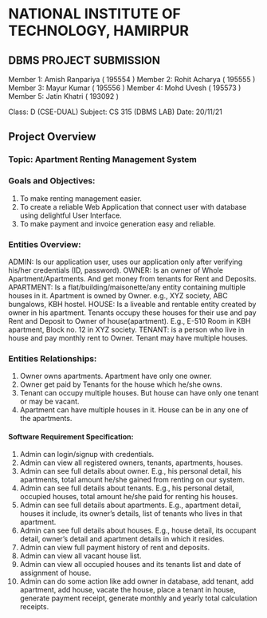 # NATIONAL INSTITUTE OF TECHNOLOGY, HAMIRPUR

## DBMS PROJECT SUBMISSION

Member 1: Amish Ranpariya ( 195554 )
Member 2: Rohit Acharya ( 195555 )
Member 3: Mayur Kumar ( 195556 )
Member 4: Mohd Uvesh ( 195573 )
Member 5: Jatin Khatri ( 193092 )

Class: D (CSE-DUAL)
Subject: CS 315 (DBMS LAB)
Date: 20/11/21

## Project Overview

### Topic: Apartment Renting Management System

### Goals and Objectives:

1. To make renting management easier.
2. To create a reliable Web Application that connect user with database using delightful User Interface.
3. To make payment and invoice generation easy and reliable.

### Entities Overview:

ADMIN: Is our application user, uses our application only after verifying his/her credentials (ID, password).
OWNER: Is an owner of Whole Apartment/Apartments. And get money from tenants for Rent and Deposits.
APARTMENT: Is a flat/building/maisonette/any entity containing multiple houses in it. Apartment is owned by Owner. e.g., XYZ society, ABC bungalows, KBH hostel.
HOUSE: Is a liveable and rentable entity created by owner in his apartment. Tenants occupy these houses for their use and pay Rent and Deposit to Owner of house(apartment). E.g., E-510 Room in KBH apartment, Block no. 12 in XYZ society.
TENANT: is a person who live in house and pay monthly rent to Owner. Tenant may have multiple houses.

### Entities Relationships:

1. Owner owns apartments. Apartment have only one owner.
2. Owner get paid by Tenants for the house which he/she owns.
3. Tenant can occupy multiple houses. But house can have only one tenant or may be vacant.
4. Apartment can have multiple houses in it. House can be in any one of the apartments.

#### Software Requirement Specification:

1. Admin can login/signup with credentials.
2. Admin can view all registered owners, tenants, apartments, houses.
3. Admin can see full details about owner. E.g., his personal detail, his apartments, total amount he/she gained from renting on our system.
4. Admin can see full details about tenants. E.g., his personal detail, occupied houses, total amount he/she paid for renting his houses.
5. Admin can see full details about apartments. E.g., apartment detail, houses it include, its owner’s details, list of tenants who lives in that apartment.
6. Admin can see full details about houses. E.g., house detail, its occupant detail, owner’s detail and apartment details in which it resides.
7. Admin can view full payment history of rent and deposits.
8. Admin can view all vacant house list.
9. Admin can view all occupied houses and its tenants list and date of assignment of house.
10. Admin can do some action like add owner in database, add tenant, add apartment, add house, vacate the house, place a tenant in house, generate payment receipt, generate monthly and yearly total calculation receipts.
